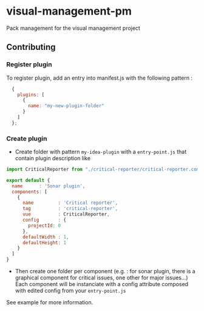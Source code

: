# visual-management-pm
Pack management for the visual management project

## Contributing

### Register plugin

To register plugin, add an entry into manifest.js with the following pattern :

```js
  {
    plugins: [
      {
        name: "my-new-plugin-folder"
      }
    ]
  };

```

### Create plugin

* Create folder with pattern `my-idea-plugin` with a `entry-point.js` that contain plugin description like 
```js
import CriticalReporter from "./critical-reporter/critical-reporter.component.vue"

export default {
  name      : 'Sonar plugin',
  components: [
    {
      name         : 'Critical reporter',
      tag          : 'critical-reporter',
      vue          : CriticalReporter,
      config       : {
        projectId: 0
      },
      defaultWidth : 1,
      defaultHeight: 1
    }
  ]
}
```
* Then create one folder per component (e.g. : for sonar plugin, there is a graphical component for critical issues, one other for major issues...)
Each component will be instanciate with a config attribute composed with edited config from your `entry-point.js`

See example for more information.
